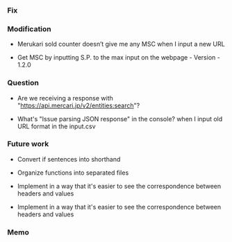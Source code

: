 ### Fix

### Modification

- Merukari sold counter doesn’t give me any MSC when I input a new URL

- Get MSC by inputting S.P. to the max input on the webpage - Version - 1.2.0

### Question

- Are we receiving a response with "https://api.mercari.jp/v2/entities:search"?

- What's "Issue parsing JSON response" in the console? when I input old URL format in the input.csv

### Future work

- Convert if sentences into shorthand

- Organize functions into separated files

- Implement in a way that it's easier to see the correspondence between headers and values

- Implement in a way that it's easier to see the correspondence between headers and values

### Memo

